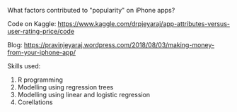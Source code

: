 
What factors contributed to "popularity" on iPhone apps?

Code on Kaggle: https://www.kaggle.com/drpjeyaraj/app-attributes-versus-user-rating-price/code

Blog: https://pravinjeyaraj.wordpress.com/2018/08/03/making-money-from-your-iphone-app/

Skills used:

1. R programming
2. Modelling using regression trees
3. Modelling using linear and logistic regression
4. Corellations
